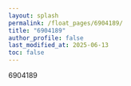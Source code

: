 ```yaml
---
layout: splash
permalink: /float_pages/6904189/
title: "6904189"
author_profile: false
last_modified_at: 2025-06-13
toc: false
---
```

 
6904189
